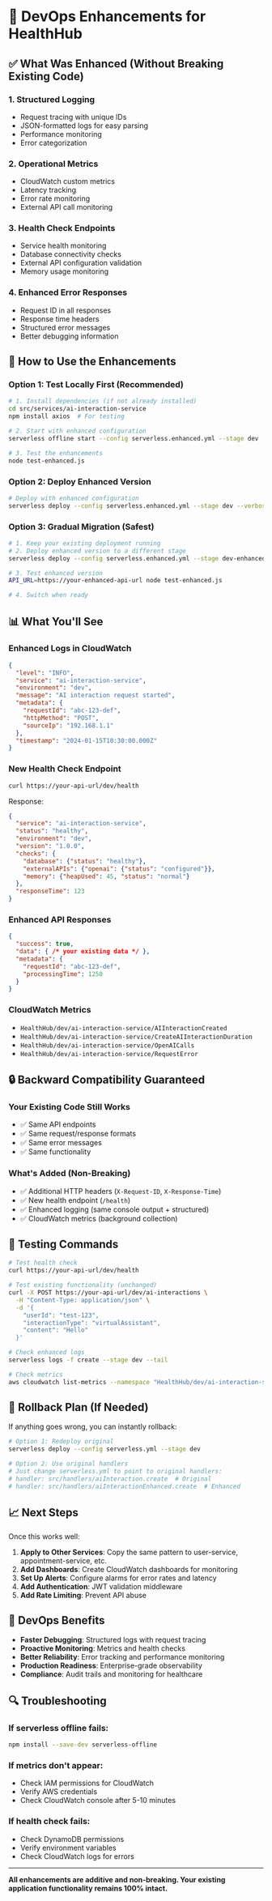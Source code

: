 # 🚀 DevOps Enhancements for HealthHub

## ✅ What Was Enhanced (Without Breaking Existing Code)

### 1. **Structured Logging**
- Request tracing with unique IDs
- JSON-formatted logs for easy parsing
- Performance monitoring
- Error categorization

### 2. **Operational Metrics**
- CloudWatch custom metrics
- Latency tracking
- Error rate monitoring
- External API call monitoring

### 3. **Health Check Endpoints**
- Service health monitoring
- Database connectivity checks
- External API configuration validation
- Memory usage monitoring

### 4. **Enhanced Error Responses**
- Request ID in all responses
- Response time headers
- Structured error messages
- Better debugging information

## 🔧 How to Use the Enhancements

### Option 1: Test Locally First (Recommended)

```bash
# 1. Install dependencies (if not already installed)
cd src/services/ai-interaction-service
npm install axios  # For testing

# 2. Start with enhanced configuration
serverless offline start --config serverless.enhanced.yml --stage dev

# 3. Test the enhancements
node test-enhanced.js
```

### Option 2: Deploy Enhanced Version

```bash
# Deploy with enhanced configuration
serverless deploy --config serverless.enhanced.yml --stage dev --verbose
```

### Option 3: Gradual Migration (Safest)

```bash
# 1. Keep your existing deployment running
# 2. Deploy enhanced version to a different stage
serverless deploy --config serverless.enhanced.yml --stage dev-enhanced

# 3. Test enhanced version
API_URL=https://your-enhanced-api-url node test-enhanced.js

# 4. Switch when ready
```

## 📊 What You'll See

### Enhanced Logs in CloudWatch
```json
{
  "level": "INFO",
  "service": "ai-interaction-service",
  "environment": "dev",
  "message": "AI interaction request started",
  "metadata": {
    "requestId": "abc-123-def",
    "httpMethod": "POST",
    "sourceIp": "192.168.1.1"
  },
  "timestamp": "2024-01-15T10:30:00.000Z"
}
```

### New Health Check Endpoint
```bash
curl https://your-api-url/dev/health
```

Response:
```json
{
  "service": "ai-interaction-service",
  "status": "healthy",
  "environment": "dev",
  "version": "1.0.0",
  "checks": {
    "database": {"status": "healthy"},
    "externalAPIs": {"openai": {"status": "configured"}},
    "memory": {"heapUsed": 45, "status": "normal"}
  },
  "responseTime": 123
}
```

### Enhanced API Responses
```json
{
  "success": true,
  "data": { /* your existing data */ },
  "metadata": {
    "requestId": "abc-123-def",
    "processingTime": 1250
  }
}
```

### CloudWatch Metrics
- `HealthHub/dev/ai-interaction-service/AIInteractionCreated`
- `HealthHub/dev/ai-interaction-service/CreateAIInteractionDuration`
- `HealthHub/dev/ai-interaction-service/OpenAICalls`
- `HealthHub/dev/ai-interaction-service/RequestError`

## 🔒 Backward Compatibility Guaranteed

### Your Existing Code Still Works
- ✅ Same API endpoints
- ✅ Same request/response formats
- ✅ Same error messages
- ✅ Same functionality

### What's Added (Non-Breaking)
- ✅ Additional HTTP headers (`X-Request-ID`, `X-Response-Time`)
- ✅ New health endpoint (`/health`)
- ✅ Enhanced logging (same console output + structured)
- ✅ CloudWatch metrics (background collection)

## 🧪 Testing Commands

```bash
# Test health check
curl https://your-api-url/dev/health

# Test existing functionality (unchanged)
curl -X POST https://your-api-url/dev/ai-interactions \
  -H "Content-Type: application/json" \
  -d '{
    "userId": "test-123",
    "interactionType": "virtualAssistant", 
    "content": "Hello"
  }'

# Check enhanced logs
serverless logs -f create --stage dev --tail

# Check metrics
aws cloudwatch list-metrics --namespace "HealthHub/dev/ai-interaction-service"
```

## 🚨 Rollback Plan (If Needed)

If anything goes wrong, you can instantly rollback:

```bash
# Option 1: Redeploy original
serverless deploy --config serverless.yml --stage dev

# Option 2: Use original handlers
# Just change serverless.yml to point to original handlers:
# handler: src/handlers/aiInteraction.create  # Original
# handler: src/handlers/aiInteractionEnhanced.create  # Enhanced
```

## 📈 Next Steps

Once this works well:

1. **Apply to Other Services**: Copy the same pattern to user-service, appointment-service, etc.
2. **Add Dashboards**: Create CloudWatch dashboards for monitoring
3. **Set Up Alerts**: Configure alarms for error rates and latency
4. **Add Authentication**: JWT validation middleware
5. **Add Rate Limiting**: Prevent API abuse

## 🎯 DevOps Benefits

- **Faster Debugging**: Structured logs with request tracing
- **Proactive Monitoring**: Metrics and health checks
- **Better Reliability**: Error tracking and performance monitoring
- **Production Readiness**: Enterprise-grade observability
- **Compliance**: Audit trails and monitoring for healthcare

## 🔍 Troubleshooting

### If serverless offline fails:
```bash
npm install --save-dev serverless-offline
```

### If metrics don't appear:
- Check IAM permissions for CloudWatch
- Verify AWS credentials
- Check CloudWatch console after 5-10 minutes

### If health check fails:
- Check DynamoDB permissions
- Verify environment variables
- Check CloudWatch logs for errors

---

**All enhancements are additive and non-breaking. Your existing application functionality remains 100% intact.**
